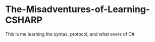 # The-Misadventures-of-Learning-CSHARP
This is me learning the syntax, protocol, and what evers of C#
